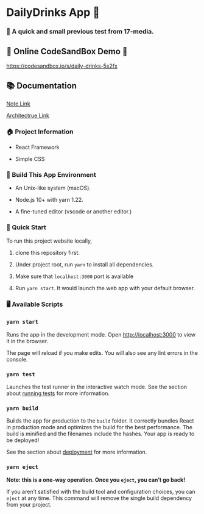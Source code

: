 # DailyDrinks App 🧃

### 📌 A quick and small previous test from 17-media.

## 🔲 Online CodeSandBox Demo 🔳

https://codesandbox.io/s/daily-drinks-5s2fx

## 📚 Documentation

[Note Link](src/doc/notes.md)

[Architectrue Link](src/doc/architectrue.md)

### 🏠 Project Information

- React Framework

- Simple CSS

### 🍛 Build This App Environment

- An Unix-like system (macOS).

- Node.js 10+ with yarn 1.22.

- A fine-tuned editor (vscode or another editor.)

### 🚀 Quick Start

To run this project website locally,

1. clone this repository first.

2. Under project root, run `yarn` to install all dependencies.

3. Make sure that `localhost:3000` port is available 

4. Run `yarn start`. It would launch the web app with your default browser.

### 🖥 Available Scripts

### `yarn start`

Runs the app in the development mode.
Open [http://localhost:3000](http://localhost:3000) to view it in the browser.

The page will reload if you make edits.
You will also see any lint errors in the console.

### `yarn test`

Launches the test runner in the interactive watch mode.
See the section about [running tests](https://facebook.github.io/create-react-app/docs/running-tests) for more information.

### `yarn build`

Builds the app for production to the `build` folder.
It correctly bundles React in production mode and optimizes the build for the best performance.
The build is minified and the filenames include the hashes.
Your app is ready to be deployed!

See the section about [deployment](https://facebook.github.io/create-react-app/docs/deployment) for more information.

### `yarn eject`

**Note: this is a one-way operation. Once you `eject`, you can’t go back!**

If you aren’t satisfied with the build tool and configuration choices, you can `eject` at any time. This command will remove the single build dependency from your project.

